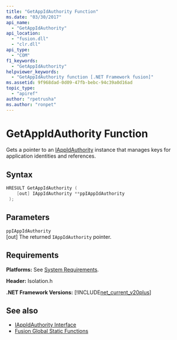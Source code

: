 ```yaml
---
title: "GetAppIdAuthority Function"
ms.date: "03/30/2017"
api_name: 
  - "GetAppIdAuthority"
api_location: 
  - "fusion.dll"
  - "clr.dll"
api_type: 
  - "COM"
f1_keywords: 
  - "GetAppIdAuthority"
helpviewer_keywords: 
  - "GetAppIdAuthority function [.NET Framework fusion]"
ms.assetid: 9f968dad-0d09-47fb-bebc-94c39a0d16ad
topic_type: 
  - "apiref"
author: "rpetrusha"
ms.author: "ronpet"
---
```

# GetAppIdAuthority Function
Gets a pointer to an [IAppIdAuthority](../../../../docs/framework/unmanaged-api/fusion/iappidauthority-interface.md) instance that manages keys for application identities and references.  
  
## Syntax  
  
```cpp  
HRESULT GetAppIdAuthority (  
    [out] IAppIdAuthority **ppIAppIdAuthority  
 );  
```  
  
## Parameters  
 `ppIAppIdAuthority`  
 [out] The returned `IAppIdAuthority` pointer.  
  
## Requirements  
 **Platforms:** See [System Requirements](../../../../docs/framework/get-started/system-requirements.md).  
  
 **Header:** Isolation.h  
  
 **.NET Framework Versions:** [!INCLUDE[net_current_v20plus](../../../../includes/net-current-v20plus-md.md)]  
  
## See also

- [IAppIdAuthority Interface](../../../../docs/framework/unmanaged-api/fusion/iappidauthority-interface.md)
- [Fusion Global Static Functions](../../../../docs/framework/unmanaged-api/fusion/fusion-global-static-functions.md)
